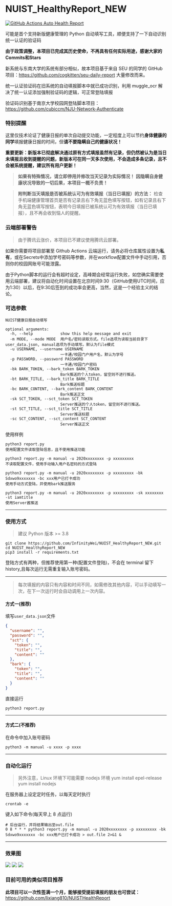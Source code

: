 # NUIST_HealthyReport_NEW

[![GitHub Actions Auto Health Report](https://github.com/InfinityWei/NUIST_HealthyReport_NEW/actions/workflows/main.yml/badge.svg?branch=main)](https://github.com/InfinityWei/NUIST_HealthyReport_NEW/actions/workflows/main.yml)

可能是首个支持新版健康管理的 Python 自动填写工具，顺便支持了一下自动识别统一认证的验证码

**由于政策调整，本项目已完成其历史使命，不再具有任何实际用途，感谢大家的Commits和Stars**

新系统与东南大学的系统有部分相似，故本项目基于来自 SEU 的同学的 GitHub 项目：https://github.com/cogkitten/seu-daily-report 大量修改而来。

统一认证验证码在旧系统的自动填报脚本中就已成功识别，利用 muggle_ocr 解决了统一认证添加强制验证码的逻辑，可正常登陆填报

验证码识别基于南京大学校园网登陆脚本项目：https://github.com/cubiccm/NJU-Network-Authenticate

### 特别提醒

这里仅技术论证了健康日报的单次自动提交功能，一定程度上可以节约**身体健康的同学**填报健康日报的时间，但**请不要隐瞒自己的健康状况！**

**重要更新：新版本已彻底解决通过原有方式填报虽然有记录，但仍然被认为是当日未填报且收到提醒的问题，新版本可在同一天多次使用，不会造成多条记录，且不会被系统提醒，建议所有用户更新！**

> **如果有特殊情况，请立即停用并修改当天记录为实际情况！**
> **因隐瞒自身健康状况导致的一切后果，本项目一概不负责！**

> **附判断当天填报是否被系统认可为有效填报（当日已填报）的方法：** 检查手机端健康管理首页是否有记录且右下角无蓝色填写按钮，如有记录且右下角无蓝色填写按钮，表明今日填报已被系统认可为有效填报（当日已填报），且不再会收到恼人的提醒。

### **云端部署警告**

> 由于腾讯云涨价，本项目已不建议使用腾讯云部署。

如果你需要将项目部署至 Github Actions 云端运行，请务必将仓库属性设置为**私有**，或在Secrets中添加学号密码等参数，并在workflow配置文件中手动引用，否则你的校园网账号可能泄露。

由于Python脚本的运行会有超时设定，高峰期会经常运行失败，如您确实需要使用云端部署，建议将自动化时间设置在北京时间9:30（GitHub使用UTC时间，应为1:30）以后，在9:30后签到的成功率会更高，当然，这是一个经验主义的结论。

### 可选参数

```
NUIST健康日报自动填写

optional arguments:
  -h, --help            show this help message and exit
  -m MODE, --mode MODE  用户名/密码读取方式。file选项为读取当前目录下user_data.json, manual选项为手动填写。默认为file模式
  -u USERNAME, --username USERNAME
                        一卡通/校园门户用户名，默认为学号
  -p PASSWORD, --password PASSWORD
                        一卡通/校园门户密码
  -bk BARK_TOKEN, --bark_token BARK_TOKEN
                        Bark推送的个人token，留空则不进行推送。
  -bt BARK_TITLE, --bark_title BARK_TITLE
                        Bark推送标题
  -bc BARK_CONTENT, --bark_content BARK_CONTENT
                        Bark推送正文
  -sk SCT_TOKEN, --sct_token SCT_TOKEN
                        Server推送的个人token，留空则不进行推送。
  -st SCT_TITLE, --sct_title SCT_TITLE
                        Server推送标题
  -sc SCT_CONTENT, --sct_content SCT_CONTENT
                        Server推送正文
```

使用样例

```
python3 report.py
使用配置文件读取登陆信息，且不使用推送功能

python3 report.py -m manual -u 2020xxxxxxxx -p xxxxxxxxx
不读取配置文件，使用手动输入用户名密码的方式登陆

python3 report.py -m manual -u 2020xxxxxxxx -p xxxxxxxxx -bk Sdxwo9xxxxxxx -bc xxx用户已打卡成功
使用手动方式登陆，并使用bark推送服务

python3 report.py -m manual -u 2020xxxxxxxx -p xxxxxxxxx -sk xxxxxxxx -st iamtitle
使用Server酱推送
```

---

### 使用方式

> 建议 Python 版本 >= 3.8

```
git clone https://github.com/InfinityWei/NUIST_HealthyReport_NEW.git
cd NUIST_HealthyReport_NEW
pip3 install -r requirements.txt
```

登陆方式有两种，但推荐使用第一种(配置文件登陆)，不会在 terminal 留下 history,且每次运行无需重复输入账号密码。

---

> 每次填报的内容只有内容和时间不同，如需修改其他内容，可以手动填写一次，在下一次运行时会自动调用上一次内容。

#### 方式一(推荐)

填写`user_data.json`文件

```json
{
  "username": "",
  "password": "",
  "sct": {
    "token": "",
    "title": "",
    "content": ""
  },
  "bark": {
    "token": "",
    "title": "",
    "content": ""
  }
}
```

直接运行

```
python3 report.py
```

---

#### 方式二(不推荐)

在命令中加入账号密码

```
python3 -m manual -u xxxx -p xxxx
```

---

### 自动化运行

> 另外注意，Linux 环境下可能需要 nodejs 环境
> yum install epel-release
> yum install nodejs

在服务器上设定定时任务，以每天定时执行

```
crontab -e
```

键入如下命令(每天早上 8 点运行)

```
# 后台运行，并将结果输出至out.file
0 8 * * * python3 report.py -m manual -u 2020xxxxxxxx -p xxxxxxxxx -bk Sdxwo9xxxxxxx -bc xxx用户已打卡成功 > out.file 2>&1 &
```

---

### 效果图

![](pic/help.png)
![](pic/command.png)
![](pic/bark.png)

### 目前可用的类似项目推荐

**此项目可以一次性签满一个月，能够接受提前填报的朋友也可尝试：** https://github.com/lixiang810/NUISTHealthReport

